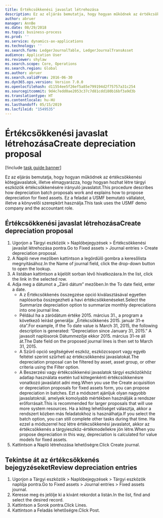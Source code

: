 ```yaml
---
title: Értékcsökkenési javaslat létrehozása
description: Ez az eljárás bemutatja, hogy hogyan működnek az értékcsökkenési kötegjavaslatok, illetve elmagyarázza, hogy hogyan hozhat létre tárgyi eszközök értékcsökkenésére irányuló javaslatot.
author: abruer
manager: AnnBe
ms.date: 08/29/2018
ms.topic: business-process
ms.prod: ''
ms.service: dynamics-ax-applications
ms.technology: ''
ms.search.form: LedgerJournalTable, LedgerJournalTransAsset
audience: Application User
ms.reviewer: shylaw
ms.search.scope: Core, Operations
ms.search.region: Global
ms.author: abruer
ms.search.validFrom: 2016-06-30
ms.dyn365.ops.version: Version 7.0.0
ms.openlocfilehash: d11554ee5f26ef5a85e799194d2f75757a31c254
ms.sourcegitcommit: 9d4c7edd0ae2053c37c7d81cdd180b16bf3a9d3b
ms.translationtype: HT
ms.contentlocale: hu-HU
ms.lasthandoff: 05/15/2019
ms.locfileid: "1549535"
---
```

# <a name="create-depreciation-proposal"></a><span data-ttu-id="d13f9-103">Értékcsökkenési javaslat létrehozása</span><span class="sxs-lookup"><span data-stu-id="d13f9-103">Create depreciation proposal</span></span>

[!include [task guide banner](../../includes/task-guide-banner.md)]

<span data-ttu-id="d13f9-104">Ez az eljárás bemutatja, hogy hogyan működnek az értékcsökkenési kötegjavaslatok, illetve elmagyarázza, hogy hogyan hozhat létre tárgyi eszközök értékcsökkenésére irányuló javaslatot.</span><span class="sxs-lookup"><span data-stu-id="d13f9-104">This procedure describes how depreciation batch proposals work and explains how to propose depreciation for fixed assets.</span></span> <span data-ttu-id="d13f9-105">Ez a feladat a USMF bemutató vállalatot, illetve a könyvelői szerepkört használja.</span><span class="sxs-lookup"><span data-stu-id="d13f9-105">This task uses the USMF demo company and the accountant role.</span></span>


## <a name="create-depreciation-proposal"></a><span data-ttu-id="d13f9-106">Értékcsökkenési javaslat létrehozása</span><span class="sxs-lookup"><span data-stu-id="d13f9-106">Create depreciation proposal</span></span>
1. <span data-ttu-id="d13f9-107">Ugorjon a Tárgyi eszközök > Naplóbejegyzések > Értékcsökkenési javaslat létrehozása pontra.</span><span class="sxs-lookup"><span data-stu-id="d13f9-107">Go to Fixed assets > Journal entries > Create depreciation proposal.</span></span>
2. <span data-ttu-id="d13f9-108">A Napló neve mezőben kattintson a legördülő gombra a keresőlista megnyitásához.</span><span class="sxs-lookup"><span data-stu-id="d13f9-108">In the Name of journal field, click the drop-down button to open the lookup.</span></span>
3. <span data-ttu-id="d13f9-109">A listában kattintson a kijelölt sorban lévő hivatkozásra.</span><span class="sxs-lookup"><span data-stu-id="d13f9-109">In the list, click the link in the selected row.</span></span>
4. <span data-ttu-id="d13f9-110">Adja meg a dátumot a „Záró dátum” mezőben.</span><span class="sxs-lookup"><span data-stu-id="d13f9-110">In the To date field, enter a date.</span></span>
    * <span data-ttu-id="d13f9-111">A z Értékcsökkenés összegzése opció kiválasztásával egyetlen naplósorba összegezheti a havi értékcsökkenéseket.</span><span class="sxs-lookup"><span data-stu-id="d13f9-111">Select the Summarize depreciation option to summarize monthly depreciations into one journal line.</span></span>  
    * <span data-ttu-id="d13f9-112">Például ha a záródátum értéke 2015. március 31., a program a következő leírást generálja: „Értékcsökkenés 2015. január 31-e óta”.</span><span class="sxs-lookup"><span data-stu-id="d13f9-112">For example, if the To date value is March 31, 2015, the following description is generated: “Depreciation since January 31, 2015.”</span></span> <span data-ttu-id="d13f9-113">A javasolt naplósorok Dátummezője ekkor 2015. március 31-re áll át.</span><span class="sxs-lookup"><span data-stu-id="d13f9-113">The Date field on the proposed journal lines is then set to March 31, 2015.</span></span>  
    * <span data-ttu-id="d13f9-114">A Szűrő opció segítségével eszköz, eszközcsoport vagy egyéb feltétel szerint szűrheti az értékcsökkenési javaslatokat.</span><span class="sxs-lookup"><span data-stu-id="d13f9-114">The depreciation proposal can be filtered by asset, asset group, or other criteria using the Filter option.</span></span>  
    * <span data-ttu-id="d13f9-115">A Beszerzési vagy értékcsökkenési javaslatok tárgyi eszközökhöz adatlap használata esetén tud kötegenkénti értékcsökkenésre vonatkozó javaslatot adni meg.</span><span class="sxs-lookup"><span data-stu-id="d13f9-115">When you use the Create acquisition or depreciation proposals for fixed assets form, you can propose depreciation in batches.</span></span> <span data-ttu-id="d13f9-116">Ezt a módszert ajánljuk olyan nagyobb javaslatoknál, amelyek komolyabb mértékben használják a rendszer erőforrásait.</span><span class="sxs-lookup"><span data-stu-id="d13f9-116">This is recommended for larger proposals that will use more system resources.</span></span> <span data-ttu-id="d13f9-117">Ha a köteg lehetőséget választja, akkor a rendszert közben más feladatokhoz is használhatja.</span><span class="sxs-lookup"><span data-stu-id="d13f9-117">If you select the batch option, you can still complete other tasks during that time.</span></span> <span data-ttu-id="d13f9-118">Ha ezzel a módszerrel hoz létre értékcsökkenési javaslatot, akkor az értékcsökkenés a tárgyieszköz-értékmodellekre jön létre.</span><span class="sxs-lookup"><span data-stu-id="d13f9-118">When you propose depreciation in this way, depreciation is calculated for value models for fixed assets.</span></span>  
5. <span data-ttu-id="d13f9-119">Kattintson a Napló létrehozása lehetőségre.</span><span class="sxs-lookup"><span data-stu-id="d13f9-119">Click Create journal.</span></span>

## <a name="review-depreciation-entries"></a><span data-ttu-id="d13f9-120">Tekintse át az értékcsökkenés bejegyzéseket</span><span class="sxs-lookup"><span data-stu-id="d13f9-120">Review depreciation entries</span></span>
1. <span data-ttu-id="d13f9-121">Ugorjon a Tárgyi eszközök > Naplóbejegyzések > Tárgyi eszközök naplója pontra.</span><span class="sxs-lookup"><span data-stu-id="d13f9-121">Go to Fixed assets > Journal entries > Fixed assets journal.</span></span>
2. <span data-ttu-id="d13f9-122">Keresse meg és jelölje ki a kívánt rekordot a listán.</span><span class="sxs-lookup"><span data-stu-id="d13f9-122">In the list, find and select the desired record.</span></span>
3. <span data-ttu-id="d13f9-123">Kattintson a Sorok pontra.</span><span class="sxs-lookup"><span data-stu-id="d13f9-123">Click Lines.</span></span>
4. <span data-ttu-id="d13f9-124">Kattintson a Feladás lehetőségre.</span><span class="sxs-lookup"><span data-stu-id="d13f9-124">Click Post.</span></span>

